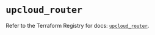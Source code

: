 # `upcloud_router`

Refer to the Terraform Registry for docs: [`upcloud_router`](https://registry.terraform.io/providers/upcloudltd/upcloud/5.3.0/docs/resources/router).
